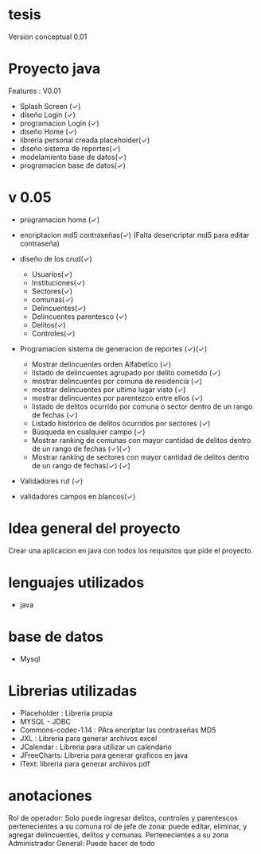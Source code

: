 # tesis

Version conceptual 0.01


# Proyecto java
Features :
	V0.01
* Splash Screen (✓) 
* diseño Login  (✓) 
* programacion Login (✓) 
* diseño Home (✓)
* libreria personal creada placeholder(✓)
* diseño sistema de reportes(✓)
* modelamiento base de datos(✓)
* programacion base de datos(✓)

# v 0.05
* programacion home (✓)
* encriptacion md5 contraseñas(✓) (Falta desencriptar md5 para editar contraseña)
* diseño de los crud(✓)
	* Usuarios(✓) 
	* Instituciones(✓) 
	* Sectores(✓) 
	* comunas(✓) 
	* Delincuentes(✓) 
	* Delincuentes parentesco (✓) 
	* Delitos(✓) 
	* Controles(✓) 
	
* Programacion sistema de generacion de reportes (✓)(✓) 	
	* Mostrar delincuentes orden Alfabetico (✓) 
	* listado de delincuentes agrupado por delito cometido (✓) 
	* mostrar delincuentes por comuna de residencia (✓)
	* mostrar delincuentes por ultimo lugar visto  (✓)  
	* mostrar delincuentes por parentezco entre ellos (✓) 
	* listado de delitos ocurrido por comuna o sector dentro de un rango de fechas (✓)  
	* Listado histórico de delitos ocurridos por sectores (✓) 
	* Búsqueda en cualquier campo (✓) 
	* Mostrar ranking de comunas con mayor cantidad de delitos dentro de un rango de fechas (✓)(✓) 
	* Mostrar ranking de sectores con mayor cantidad de delitos dentro de un rango de fechas(✓) (✓) 
	
* Validadores rut (✓)
* validadores campos en blancos(✓)
	
# Idea general del proyecto

Crear una aplicacion en java con todos los requisitos que pide el proyecto.

# lenguajes utilizados
* java

# base de datos
* Mysql

# Librerias utilizadas
* Placeholder : Libreria propia
* MYSQL - JDBC
* Commons-codec-1.14 : PAra encriptar las contraseñas MD5
* JXL : Libreria para generar archivos excel 
* JCalendar : Libreria para utilizar un calendario
* JFreeCharts: Libreria para generar graficos en java
* IText: libreria para generar archivos pdf




# anotaciones
Rol de operador: Solo puede ingresar delitos, controles y parentescos pertenecientes a su comuna
rol de jefe de zona: puede  editar, eliminar, y agregar delincuentes, delitos y comunas. Pertenecientes a su zona
Administrador General: Puede hacer de todo
